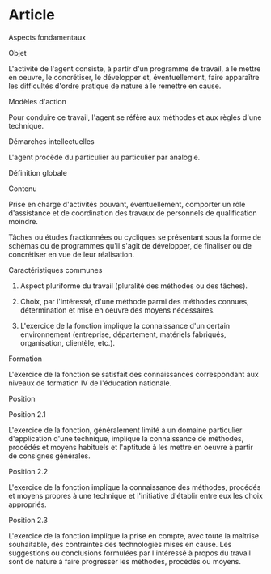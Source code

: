# Article

Aspects fondamentaux

Objet

L'activité de l'agent consiste, à partir d'un programme de travail, à le mettre en oeuvre, le concrétiser, le développer et, éventuellement, faire apparaître les difficultés d'ordre pratique de nature à le remettre en cause.

Modèles d'action

Pour conduire ce travail, l'agent se réfère aux méthodes et aux règles d'une technique.

Démarches intellectuelles

L'agent procède du particulier au particulier par analogie.

Définition globale

Contenu

Prise en charge d'activités pouvant, éventuellement, comporter un rôle d'assistance et de coordination des travaux de personnels de qualification moindre.

Tâches ou études fractionnées ou cycliques se présentant sous la forme de schémas ou de programmes qu'il s'agit de développer, de finaliser ou de concrétiser en vue de leur réalisation.

Caractéristiques communes

1. Aspect pluriforme du travail (pluralité des méthodes ou des tâches).

2. Choix, par l'intéressé, d'une méthode parmi des méthodes connues, détermination et mise en oeuvre des moyens nécessaires.

3. L'exercice de la fonction implique la connaissance d'un certain environnement (entreprise, département, matériels fabriqués, organisation, clientèle, etc.).

Formation

L'exercice de la fonction se satisfait des connaissances correspondant aux niveaux de formation IV de l'éducation nationale.

Position

Position 2.1

L'exercice de la fonction, généralement limité à un domaine particulier d'application d'une technique, implique la connaissance de méthodes, procédés et moyens habituels et l'aptitude à les mettre en oeuvre à partir de consignes générales.

Position 2.2

L'exercice de la fonction implique la connaissance des méthodes, procédés et moyens propres à une technique et l'initiative d'établir entre eux les choix appropriés.

Position 2.3

L'exercice de la fonction implique la prise en compte, avec toute la maîtrise souhaitable, des contraintes des technologies mises en cause. Les suggestions ou conclusions formulées par l'intéressé à propos du travail sont de nature à faire progresser les méthodes, procédés ou moyens.

